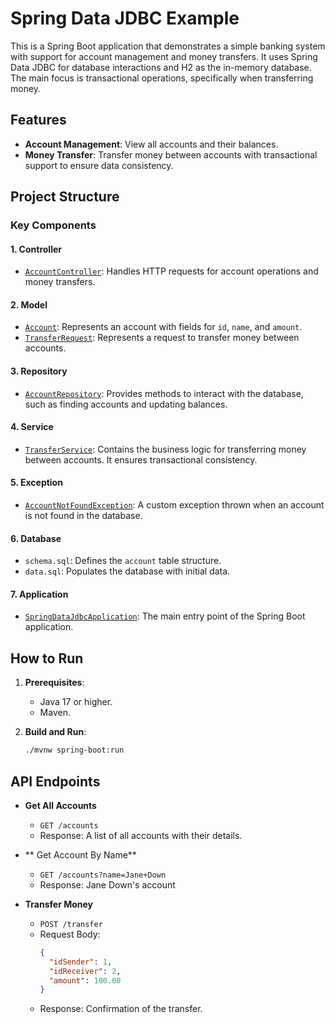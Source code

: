 # Spring Data JDBC Example
This is a Spring Boot application that demonstrates a simple banking system with support for account management and money transfers. It uses Spring Data JDBC for database interactions and H2 as the in-memory database. The main focus is transactional operations, specifically when transferring money.

## Features

- **Account Management**: View all accounts and their balances.
- **Money Transfer**: Transfer money between accounts with transactional support to ensure data consistency.

## Project Structure

### Key Components

#### 1. **Controller**
- [`AccountController`](src/main/java/com/example/spring_data_jdbc/controller/AccountController.java): Handles HTTP requests for account operations and money transfers.

#### 2. **Model**
- [`Account`](src/main/java/com/example/spring_data_jdbc/model/Account.java): Represents an account with fields for `id`, `name`, and `amount`.
- [`TransferRequest`](src/main/java/com/example/spring_data_jdbc/model/TransferRequest.java): Represents a request to transfer money between accounts.

#### 3. **Repository**
- [`AccountRepository`](src/main/java/com/example/spring_data_jdbc/repository/AccountRepository.java): Provides methods to interact with the database, such as finding accounts and updating balances.

#### 4. **Service**
- [`TransferService`](src/main/java/com/example/spring_data_jdbc/service/TransferService.java): Contains the business logic for transferring money between accounts. It ensures transactional consistency.

#### 5. **Exception**
- [`AccountNotFoundException`](src/main/java/com/example/spring_data_jdbc/exception/AccountNotFoundException.java): A custom exception thrown when an account is not found in the database.

#### 6. **Database**
- `schema.sql`: Defines the `account` table structure.
- `data.sql`: Populates the database with initial data.

#### 7. **Application**
- [`SpringDataJdbcApplication`](src/main/java/com/example/spring_data_jdbc/SpringDataJdbcApplication.java): The main entry point of the Spring Boot application.

## How to Run

1. **Prerequisites**:
   - Java 17 or higher.
   - Maven.

2. **Build and Run**:
   ```bash
   ./mvnw spring-boot:run
   ```

## API Endpoints

- **Get All Accounts**
  - `GET /accounts`
  - Response: A list of all accounts with their details.

- ** Get Account By Name**
  - `GET /accounts?name=Jane+Down`
  - Response: Jane Down's account

- **Transfer Money**
  - `POST /transfer`
  - Request Body:
    ```json
    {
      "idSender": 1,
      "idReceiver": 2,
      "amount": 100.00
    }
    ```
  - Response: Confirmation of the transfer.